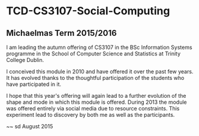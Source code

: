 # TCD-CS3107-Social-Computing
## Michaelmas Term 2015/2016

I am leading the autumn offering of CS3107 in the BSc Information Systems programme in the School of Computer Science and Statistics at Trinity College Dublin.

I conceived this module in 2010 and have offered it over the past few years. It has evolved thanks to the thoughtful participation of the students who have participated in it.

I hope that this year's offering will again lead to a further evolution of the shape and mode in which this module is offered.
During 2013 the module was offered entirely via social media due to resource constraints. This experiment lead to discovery by both me as well as the participants.

~~ sd August 2015
